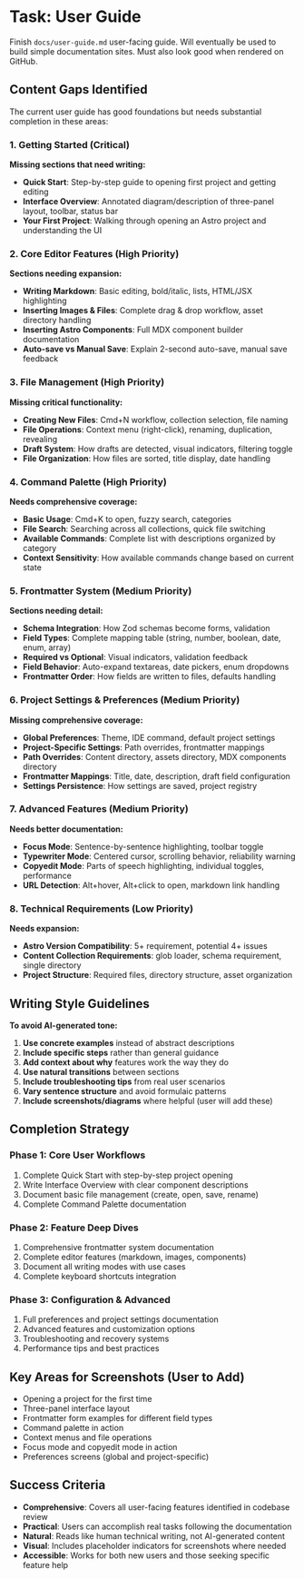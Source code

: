 # Task: User Guide

Finish `docs/user-guide.md` user-facing guide. Will eventually be used to build simple documentation sites. Must also look good when rendered on GitHub.

## Content Gaps Identified

The current user guide has good foundations but needs substantial completion in these areas:

### 1. Getting Started (Critical)

**Missing sections that need writing:**
- **Quick Start**: Step-by-step guide to opening first project and getting editing
- **Interface Overview**: Annotated diagram/description of three-panel layout, toolbar, status bar
- **Your First Project**: Walking through opening an Astro project and understanding the UI

### 2. Core Editor Features (High Priority)

**Sections needing expansion:**
- **Writing Markdown**: Basic editing, bold/italic, lists, HTML/JSX highlighting
- **Inserting Images & Files**: Complete drag & drop workflow, asset directory handling
- **Inserting Astro Components**: Full MDX component builder documentation
- **Auto-save vs Manual Save**: Explain 2-second auto-save, manual save feedback

### 3. File Management (High Priority)

**Missing critical functionality:**
- **Creating New Files**: Cmd+N workflow, collection selection, file naming
- **File Operations**: Context menu (right-click), renaming, duplication, revealing
- **Draft System**: How drafts are detected, visual indicators, filtering toggle
- **File Organization**: How files are sorted, title display, date handling

### 4. Command Palette (High Priority)

**Needs comprehensive coverage:**
- **Basic Usage**: Cmd+K to open, fuzzy search, categories
- **File Search**: Searching across all collections, quick file switching
- **Available Commands**: Complete list with descriptions organized by category
- **Context Sensitivity**: How available commands change based on current state

### 5. Frontmatter System (Medium Priority)

**Sections needing detail:**
- **Schema Integration**: How Zod schemas become forms, validation
- **Field Types**: Complete mapping table (string, number, boolean, date, enum, array)
- **Required vs Optional**: Visual indicators, validation feedback
- **Field Behavior**: Auto-expand textareas, date pickers, enum dropdowns
- **Frontmatter Order**: How fields are written to files, defaults handling

### 6. Project Settings & Preferences (Medium Priority)

**Missing comprehensive coverage:**
- **Global Preferences**: Theme, IDE command, default project settings
- **Project-Specific Settings**: Path overrides, frontmatter mappings
- **Path Overrides**: Content directory, assets directory, MDX components directory
- **Frontmatter Mappings**: Title, date, description, draft field configuration
- **Settings Persistence**: How settings are saved, project registry

### 7. Advanced Features (Medium Priority)

**Needs better documentation:**
- **Focus Mode**: Sentence-by-sentence highlighting, toolbar toggle
- **Typewriter Mode**: Centered cursor, scrolling behavior, reliability warning
- **Copyedit Mode**: Parts of speech highlighting, individual toggles, performance
- **URL Detection**: Alt+hover, Alt+click to open, markdown link handling

### 8. Technical Requirements (Low Priority)

**Needs expansion:**
- **Astro Version Compatibility**: 5+ requirement, potential 4+ issues
- **Content Collection Requirements**: glob loader, schema requirement, single directory
- **Project Structure**: Required files, directory structure, asset organization

## Writing Style Guidelines

**To avoid AI-generated tone:**
1. **Use concrete examples** instead of abstract descriptions
2. **Include specific steps** rather than general guidance  
3. **Add context about why** features work the way they do
4. **Use natural transitions** between sections
5. **Include troubleshooting tips** from real user scenarios
6. **Vary sentence structure** and avoid formulaic patterns
7. **Include screenshots/diagrams** where helpful (user will add these)

## Completion Strategy

### Phase 1: Core User Workflows
1. Complete Quick Start with step-by-step project opening
2. Write Interface Overview with clear component descriptions
3. Document basic file management (create, open, save, rename)
4. Complete Command Palette documentation

### Phase 2: Feature Deep Dives  
1. Comprehensive frontmatter system documentation
2. Complete editor features (markdown, images, components)
3. Document all writing modes with use cases
4. Complete keyboard shortcuts integration

### Phase 3: Configuration & Advanced
1. Full preferences and project settings documentation
2. Advanced features and customization options
3. Troubleshooting and recovery systems
4. Performance tips and best practices

## Key Areas for Screenshots (User to Add)

- Opening a project for the first time
- Three-panel interface layout
- Frontmatter form examples for different field types
- Command palette in action
- Context menus and file operations
- Focus mode and copyedit mode in action
- Preferences screens (global and project-specific)

## Success Criteria

- **Comprehensive**: Covers all user-facing features identified in codebase review
- **Practical**: Users can accomplish real tasks following the documentation  
- **Natural**: Reads like human technical writing, not AI-generated content
- **Visual**: Includes placeholder indicators for screenshots where needed
- **Accessible**: Works for both new users and those seeking specific feature help
